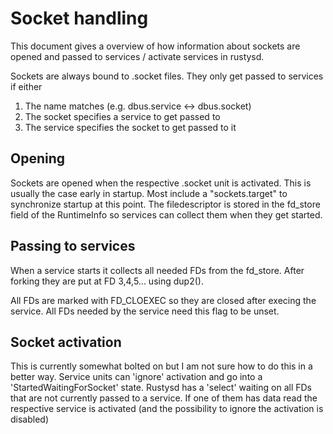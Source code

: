# Socket handling
This document gives a overview of how information about sockets are opened and passed to services / activate services in rustysd.

Sockets are always bound to .socket files. They only get passed to services if either
1. The name matches (e.g. dbus.service <-> dbus.socket)
1. The socket specifies a service to get passed to
1. The service specifies the socket to get passed to it

## Opening
Sockets are opened when the respective .socket unit is activated. This is usually the case early in startup. Most include a "sockets.target" to synchronize startup
at this point. The filedescriptor is stored  in the fd_store field of the RuntimeInfo so services can collect them when they get started.

## Passing to services
When a service starts it collects all needed FDs from the fd_store. After forking they are put at FD 3,4,5... using dup2(). 

All FDs are marked with FD_CLOEXEC so they are closed after execing the service. All FDs needed by the service need this flag to be unset.

## Socket activation
This is currently somewhat bolted on but I am not sure how to do this in a better way. Service units can 'ignore' activation and go into a 'StartedWaitingForSocket' state.
Rustysd has a 'select' waiting on all FDs that are not currently passed to a service. If one of them has data read the respective service is activated (and the possibility to ignore the activation is disabled)